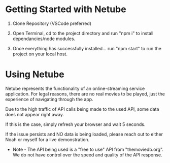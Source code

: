 # Getting Started with Netube

1. Clone Repository (VSCode preferred)

2. Open Terminal, cd to the project directory and run "npm i" to install dependancies/node modules.

3. Once everything has successfully installed... run "npm start" to run the project on your local host.

# Using Netube

Netube represents the functionality of an online-streaming service application. For legal reasons, there are no real movies to be played, just the experience of navigating through the app.

Due to the high traffic of API calls being made to the used API, some data does not appear right away. 

If this is the case, simply refresh your browser and wait 5 seconds. 

If the issue persists and NO data is being loaded, please reach out to either Noah or myself for a live demonstration.

* Note - The API being used is a "free to use" API from "themoviedb.org". We do not have control over the speed and quality of the API response.
